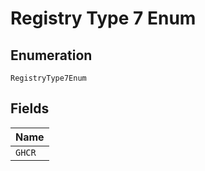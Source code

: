
# Registry Type 7 Enum

## Enumeration

`RegistryType7Enum`

## Fields

| Name |
|  --- |
| `GHCR` |

